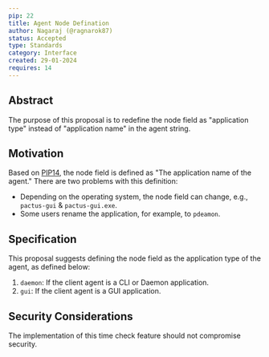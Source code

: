 ```yaml
---
pip: 22
title: Agent Node Defination
author: Nagaraj (@ragnarok87)
status: Accepted
type: Standards
category: Interface
created: 29-01-2024
requires: 14
---
```


## Abstract

The purpose of this proposal is to redefine the node field as "application type" instead of "application name" in the agent string.

## Motivation

Based on [PIP14](./pip-14.md), the node field is defined as "The application name of the agent." There are two problems with this definition:

* Depending on the operating system, the node field can change, e.g., `pactus-gui` & `pactus-gui.exe`.
* Some users rename the application, for example, to `pdeamon`.

## Specification

This proposal suggests defining the node field as the application type of the agent, as defined below:

1. `daemon`: If the client agent is a CLI or Daemon application.
2. `gui`: If the client agent is a GUI application.

## Security Considerations

The implementation of this time check feature should not compromise security.
